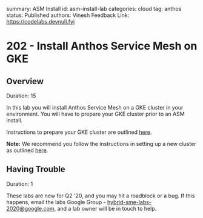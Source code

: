 summary: ASM Install
id: asm-install-lab
categories: cloud
tag: anthos
status: Published
authors: Vinesh
Feedback Link: https://codelabs.devnull.fyi

# 202 - Install Anthos Service Mesh on GKE

<!-- ---------------------------------------------------------------------------- -->
## Overview

Duration: 15

In this lab you will install Anthos Service Mesh on a GKE cluster in your environment. You will have to prepare your GKE cluster prior to an ASM install.

Instructions to prepare your GKE cluster are outlined [here](https://cloud.google.com/service-mesh/docs/gke-cluster-setup).

**Note:** We recommend you follow the instructions in setting up a new cluster as outlined [here](https://cloud.google.com/service-mesh/docs/gke-cluster-setup#setting_up_new_cluster).

<!-- ---------------------------------------------------------------------------- -->
## Having Trouble

Duration: 1

These labs are new for Q2 '20, and you may hit a roadblock or a bug. If this happens, email the labs Google Group - [hybrid-sme-labs-2020@google.com](mailto:hybrid-sme-labs-2020@google.com), and a lab owner will be in touch to help.

